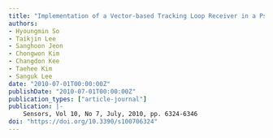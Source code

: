 ```yaml
---
title: "Implementation of a Vector-based Tracking Loop Receiver in a Pseudolite Navigation System"
authors:
- Hyoungmin So
- Taikjin Lee
- Sanghoon Jeon
- Chongwon Kim
- Changdon Kee
- Taehee Kim
- Sanguk Lee
date: "2010-07-01T00:00:00Z"
publishDate: "2010-07-01T00:00:00Z"
publication_types: ["article-journal"]
publication: |-
    Sensors, Vol 10, No 7, July, 2010, pp. 6324-6346
doi: "https://doi.org/10.3390/s100706324"
---
```

